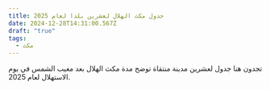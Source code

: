 ```yaml
---
title: جدول مكث الهلال لعشرين بلدا لعام 2025
date: 2024-12-28T14:31:00.567Z
draft: "true"
tags:
  - مكث
---
```

تجدون هنا جدول لعشرين مدينة منتقاة توضح مدة مكث الهلال بعد مغيب الشمس في يوم الاستهلال لعام 2025.